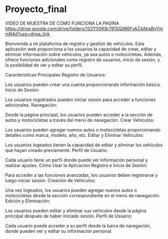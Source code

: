 # Proyecto_final

VIDEO DE MUESTRA DE COMO FUNCIONA LA PAGINA https://drive.google.com/drive/folders/1S2Y50K8r791SQiM6FvAZ4AbaByYmmR4d?usp=drive_link

Bienvenido a mi plataforma de registro y gestión de vehículos. Esta aplicación web proporciona a los usuarios la capacidad de crear, editar y eliminar información sobre vehículos, ya sea autos o motocicletas. Además, ofrece funciones adicionales como registro de usuarios, inicio de sesión, y la posibilidad de ver y editar su perfil.

Características Principales
Registro de Usuarios:

Los usuarios pueden crear una cuenta proporcionando información básica.
Inicio de Sesión:

Los usuarios registrados pueden iniciar sesión para acceder a funciones adicionales.
Navegación:

Desde la página principal, los usuarios pueden acceder a la sección de autos y motocicletas a través del menú de navegación.
Crear Vehículos:

Los usuarios pueden agregar nuevos autos o motocicletas proporcionando detalles como marca, modelo, año, etc.
Editar y Eliminar Vehículos:

Los usuarios logeados tienen la capacidad de editar y eliminar los vehículos que hayan creado previamente.
Perfil de Usuario:

Cada usuario tiene un perfil donde puede ver información personal y realizar ajustes.
Cómo Usar la Aplicación
Registro e Inicio de Sesión:

Para acceder a las funciones avanzadas, los usuarios deben registrarse y luego iniciar sesión.
Creación de Vehículos:

Una vez logeados, los usuarios pueden agregar nuevos autos o motocicletas desde la sección correspondiente en el menú de navegación.
Edición y Eliminación:

Los usuarios pueden editar y eliminar sus vehículos desde la página principal después de haber iniciado sesión.
Perfil de Usuario:

Cada usuario puede acceder a su perfil desde la barra de navegación, donde pueden ver y editar su información personal.

